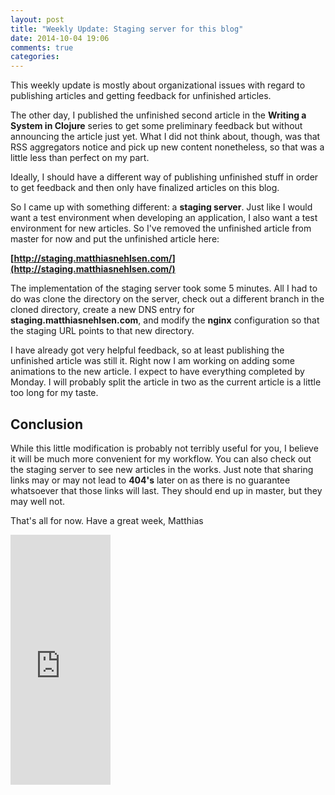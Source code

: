 ```yaml
---
layout: post
title: "Weekly Update: Staging server for this blog"
date: 2014-10-04 19:06
comments: true
categories: 
---
```

This weekly update is mostly about organizational issues with regard to publishing articles and getting feedback for unfinished articles.

<!-- more -->

The other day, I published the unfinished second article in the **Writing a System in Clojure** series to get some preliminary feedback but without announcing the article just yet. What I did not think about, though, was that RSS aggregators notice and pick up new content nonetheless, so that was a little less than perfect on my part.

Ideally, I should have a different way of publishing unfinished stuff in order to get feedback and then only have finalized articles on this blog.

So I came up with something different: a **staging server**. Just like I would want a test environment when developing an application, I also want a test environment for new articles. So I've removed the unfinished article from master for now and put the unfinished article here:

**[http://staging.matthiasnehlsen.com/](http://staging.matthiasnehlsen.com/)**

The implementation of the staging server took some 5 minutes. All I had to do was clone the directory on the server, check out a different branch in the cloned directory, create a new DNS entry for **staging.matthiasnehlsen.com**, and modify the **nginx** configuration so that the staging URL points to that new directory.

I have already got very helpful feedback, so at least publishing the unfinished article was still it. Right now I am working on adding some animations to the new article. I expect to have everything completed by Monday. I will probably split the article in two as the current article is a little too long for my taste.

## Conclusion
While this little modification is probably not terribly useful for you, I believe it will be much more convenient for my workflow. You can also check out the staging server to see new articles in the works. Just note that sharing links may or may not lead to **404's** later on as there is no guarantee whatsoever that those links will last. They should end up in master, but they may well not.

That's all for now. Have a great week,
Matthias

<iframe width="160" height="400" src="https://leanpub.com/building-a-system-in-clojure/embed" frameborder="0" allowtransparency="true"></iframe>